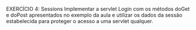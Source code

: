 EXERCÍCIO 4: Sessions
Implementar a servlet Login com os métodos doGet e doPost apresentados no exemplo da aula e utilizar os dados da sessão estabelecida para proteger o acesso a uma servlet qualquer. 
